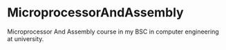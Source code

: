 # MicroprocessorAndAssembly
Microprocessor And Assembly course in my BSC in computer engineering at university. 
